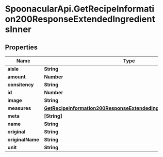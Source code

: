 # SpoonacularApi.GetRecipeInformation200ResponseExtendedIngredientsInner

## Properties

Name | Type | Description | Notes
------------ | ------------- | ------------- | -------------
**aisle** | **String** |  | 
**amount** | **Number** |  | 
**consitency** | **String** |  | 
**id** | **Number** |  | 
**image** | **String** |  | 
**measures** | [**GetRecipeInformation200ResponseExtendedIngredientsInnerMeasures**](GetRecipeInformation200ResponseExtendedIngredientsInnerMeasures.md) |  | [optional] 
**meta** | **[String]** |  | [optional] 
**name** | **String** |  | 
**original** | **String** |  | 
**originalName** | **String** |  | 
**unit** | **String** |  | 


